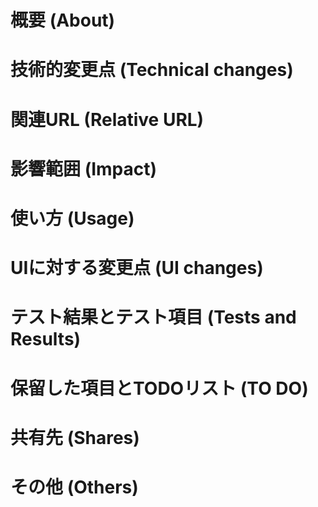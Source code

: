 # 概要 (About)

<!--
* なぜこの変更をするのか (Why change it)
* これによって何が解決されるのか(Resolutions)
-->

# 技術的変更点 (Technical changes)

<!--
* なにをどう変更したか (What changed)
* ロジックがどういう手順で動くのか (Flow)
* どのようなデータがどのように変更されるのか (Data changes)
* レビュワーにわかるように、できるだけ具体的に書く
-->

# 関連URL (Relative URL)

<!--
* 画像URL (image URL)
* 操作可能な画面のURL (UI URL)
* 他のサービスのURL (Other web service URL)
* ライブラリのURL (Library URL)
-->

# 影響範囲 (Impact)

<!--
* どのような影響範囲があるのか(Write impact of changes)
* 予想される不具合にはどのようなものがあるのか(Fault prediction)
-->

# 使い方 (Usage)

<!--
* 使い方の説明(Usage documentation)
* 再現させるための条件(Conditions)
-->

# UIに対する変更点 (UI changes)

<!--
* 変更前後のスクリーンショット(Screenshots)
-->

# テスト結果とテスト項目 (Tests and Results)

<!--
* [ ] テスト項目もチェック形式で記述する(Using checklist)
* [ ] テストしたらチェックしていく(Checked is test passed)
* [ ] テスト項目をできるだけ細かく書く
* [ ] 正常系だけでなく、異常系の項目も書く(Write failure case)
* [ ] **開発した以外の人**もチェック項目を考える
-->

# 保留した項目とTODOリスト (TO DO)

<!--
* ここを直したい(Remaining works)
* これを実装したい
-->

# 共有先 (Shares)

<!--
* [ ] Slack: #pj-coda-dev
* [ ] xxxさん(at xxx)
* [ ] xxxチーム(team xxx)
* [ ] メールアドレス(e-mail)
-->

# その他 (Others)

<!--
* 何か注意点があれば書く(something)
-->
